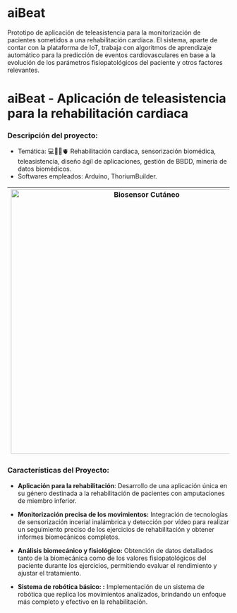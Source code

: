 # aiBeat

Prototipo de aplicación de teleasistencia para la monitorización de pacientes sometidos a una rehabilitación cardiaca. El sistema, aparte de contar con la plataforma de IoT, trabaja con algoritmos de aprendizaje automático para la predicción de eventos cardiovasculares en base a la evolución de los parámetros fisiopatológicos del paciente y otros factores relevantes.


# aiBeat - Aplicación de teleasistencia para la rehabilitación cardiaca

### **Descripción del proyecto:**
  - Temática: 💻👨‍⚕️🫀 Rehabilitación cardiaca, sensorización biomédica, teleasistencia, diseño ágil de aplicaciones, gestión de BBDD, minería de datos biomédicos.
  - Softwares empleados: Arduino, ThoriumBuilder.

| <img src="https://user-images.githubusercontent.com/79250883/250938412-fedfcded-95ea-4639-ae55-0f261f4f3d31.png" alt="Biosensor Cutáneo" width="600" height="auto"> |Aplicación de teleasistencia para la monitorización de pacientes sometidos a una rehabilitación cardiaca. El sistema, aparte de contar con la plataforma de IoT, trabaja con algoritmos de aprendizaje automático para la predicción de eventos cardiovasculares en base a la evolución de los parámetros fisiopatológicos del paciente y otros factores relevantes.|
|---|---|


### Características del Proyecto:

- **Aplicación para la rehabilitación**: Desarrollo de una aplicación única en su género destinada a la rehabilitación de pacientes con amputaciones de miembro inferior.

- **Monitorización precisa de los movimientos:** Integración de tecnologías de sensorización incerial inalámbrica y detección por vídeo para realizar un seguimiento preciso de los ejercicios de rehabilitación y obtener informes biomecánicos completos.

- **Análisis biomecánico y fisiológico:** Obtención de datos detallados tanto de la biomecánica como de los valores fisiopatológicos del paciente durante los ejercicios, permitiendo evaluar el rendimiento y ajustar el tratamiento.

- **Sistema de robótica básico: :** Implementación de un sistema de robótica que replica los movimientos analizados, brindando un enfoque más completo y efectivo en la rehabilitación.

